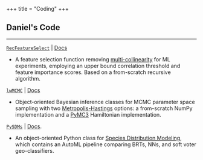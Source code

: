 +++
title = "Coding"
+++

## Daniel's Code

---

[`RecFeatureSelect`](https://pypi.org/project/RecFeatureSelect/) | [Docs](https://github.com/daniel-furman/RecFeatureSelect)

* A feature selection function removing [multi-collinearity](https://en.wikipedia.org/wiki/Multicollinearity) for ML experiments, employing an upper bound correlation threshold and feature importance scores. Based on a from-scratch recursive algorithm. 

[`lwMCMC`](https://pypi.org/project/lwMCMC/) | [Docs](https://github.com/daniel-furman/lwMCMC)

* Object-oriented Bayesian inference classes for MCMC parameter space sampling with two [Metropolis-Hastings](http://www.mit.edu/~ilkery/papers/MetropolisHastingsSampling.pdf) options: a from-scratch NumPy implementation and a [PyMC3](https://docs.pymc.io/notebooks/getting_started.html) Hamiltonian implementation. 

[`PySDMs`](https://github.com/daniel-furman/PySDMs) | [Docs](https://github.com/daniel-furman/PySDMs). 

* An object-oriented Python class for [Species Distribution Modeling](https://en.wikipedia.org/wiki/Species_distribution_modelling), which contains an AutoML pipeline comparing BRTs, NNs, and soft voter geo-classifiers. 
